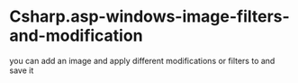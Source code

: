 # Csharp.asp-windows-image-filters-and-modification
you can add an image and apply different modifications or filters to 
and save it 
